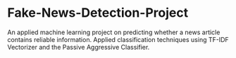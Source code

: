 # Fake-News-Detection-Project
An applied machine learning project on predicting whether a news article contains reliable information. Applied classification techniques using TF-IDF Vectorizer and the Passive Aggressive Classifier.
